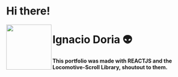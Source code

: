 # Hi there!

<img src="https://www.shareicon.net/download/2016/07/08/117367_logo_512x512.png" align="left"
     alt="" width="120" height="120">
# Ignacio Doria 👽

#### This portfolio was made with REACTJS and the Locomotive-Scroll Library, shoutout to them. 
